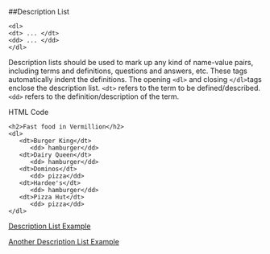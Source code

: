 ##Description List
~~~
<dl>
<dt> ... </dt>
<dd> ... </dd>
</dl>
~~~

Description lists should be used to mark up any kind of name-value pairs, including terms and definitions, questions and answers, etc. These tags automatically indent the definitions. The opening `<dl>` and closing `</dl>`tags enclose the description list. `<dt>` refers to the term to be defined/described. `<dd>` refers to the definition/description of the term.


HTML Code
~~~
<h2>Fast food in Vermillion</h2>
<dl>
   <dt>Burger King</dt>
      <dd> hamburger</dd>
   <dt>Dairy Queen</dt>
      <dd> hamburger</dd>
   <dt>Dominos</dt>
      <dd> pizza</dd>
   <dt>Hardee's</dt>
      <dd> hamburger</dd>
   <dt>Pizza Hut</dt>
      <dd> pizza</dd>
</dl>
~~~

<a href="archives/examples/example17.htm" target="_ blank">Description List Example</a>

<a href="archives/examples/Definition.htm" target="_ blank">Another Description List Example</a>
